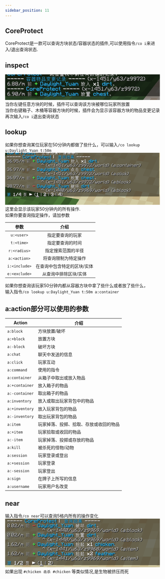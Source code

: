 ```yaml
---
sidebar_position: 11
---
```

## CoreProtect
CoreProtect是一款可以查询方块状态/容器状态的插件,可以使用指令`/co i`来进入/退出查询状态.

## inspect
![](_images/coi.png)  
当你左键任意方块的时候，插件可以查询该方块被哪位玩家所放置  
当你右键箱子、木桶等容器方块的时候，插件会为显示该容器方块的物品变更记录  
再次输入`/co i`退出查询状态
## lookup
如果你想查询某位玩家在50分钟内都做了些什么，可以输入`/co lookup u:Daylight_Yuan t:50m`  
![](_images/lookup.png)  
这里会显示该玩家50分钟内的所有操作.  
如果你要查询指定操作，请加参数  

| 参数 | 介绍 |
| :---: | :---: |
| `u:<user>`  | 指定要查询的玩家 |
| `t:<time>`  | 指定要查询的时间 |
| `r:<radius>`| 指定搜索范围的半径 |
| `a:<action>`| 将查询限制为特定操作 |
| `i:<include>`| 在查询中包含特定的区块/实体 |
| `e:<exclude>`| 从查询中排除区块/实体|  

如果你想查询该玩家50分钟内都从容器方块中拿了些什么或者放了些什么，  
输入指令`/co lookup u:Daylight_Yuan t:50m a:container` 
## a:action部分可以使用的参数  
  
| Action | 介绍 |
| --- | --- |
| `a:block` | 方块放置/破坏 |
| `a:+block` | 放置方块 |
| `a:-block` | 破坏方块 |
| `a:chat` | 聊天中发送的信息 |
| `a:click` | 玩家互动 |
| `a:command` | 使用的指令 |
| `a:container` | 从箱子中取出或放入物品 |
| `a:+container` | 放入箱子的物品 |
| `a:-container` | 取出箱子的物品 |
| `a:inventory` | 放入或取出玩家背包中的物品 |
| `a:+inventory` | 放入玩家背包的物品 |
| `a:-inventory` | 取出玩家背包的物品 |
| `a:item` | 玩家掉落、投掷、拾取、存放或收回的物品 |
| `a:+item` | 玩家拾取或收回的物品 |
| `a:-item` | 玩家掉落、投掷或存放的物品 |
| `a:kill` | 被杀死的怪物/动物|
| `a:session` | 玩家登录或登出 |
| `a:+session` | 玩家登录 |
| `a:-session` | 玩家登出 |
| `a:sign` | 在牌子上所写的信息 |
| `a:username` | 玩家用户名改变 |  

## near
输入指令`/co near`可以查询5格内所有的操作变化  
![](_images/conear.png)  
如果出现 `#chicken 击杀 #chicken` 等类似情况,是生物被挤压而死  

